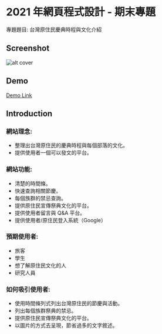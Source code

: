 # 2021 年網頁程式設計 - 期末專題

專題題目: 台灣原住民慶典時程與文化介紹

## Screenshot

![alt cover]()

## Demo

[Demo Link]()

## Introduction

### 網站理念:

- 整理出台灣原住民的慶典時程與每個部落的文化。
- 提供使用者一個可以發文的平台。

### 網站功能:

- 清楚的時間條。
- 快速查詢相關節慶。
- 每個族群的禁忌查詢。
- 提供原住民宣傳祭典文化的平台。
- 提供使用者留言與 Q&A 平台。
- 提供使用者/原住民登入系統（Google）

### 預期使用者:

- 旅客
- 學生
- 想了解原住民文化的人
- 研究人員

### 如何吸引使用者:

- 使用時間條列式列出台灣原住民的節慶與活動。
- 列出每個族群祭典的禁忌。
- 提供原住民宣傳祭典文化的平台。
- 以圖片的方式去呈現，節省過多的文字敘述。
